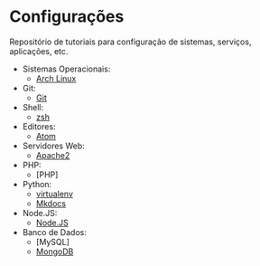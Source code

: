 Configurações
=============

Repositório de tutoriais para configuração de sistemas, serviços, aplicações, etc.

- Sistemas Operacionais:
    - [Arch Linux](mds/sistema-operacional/arch-linux.md)
- Git:
    - [Git](mds/git/git.md)
- Shell:
    - [zsh](mds/shell/zsh.md)
- Editores:
    - [Atom](mds/editores-de-codigo/atom.md)
- Servidores Web:
    - [Apache2](mds/servidores-web/apache.md)
- PHP:
    - [PHP]
- Python:
    - [virtualenv](mds/python/virtualenv.md)
    - [Mkdocs](mds/python/mkdocs.md)
- Node.JS:
    - [Node.JS](mds/nodejs/nodejs.md)
- Banco de Dados:
    - [MySQL]
    - [MongoDB](mds/banco-de-dados/mongodb.md)

